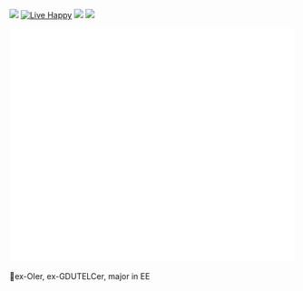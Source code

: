 ![](https://img.shields.io/badge/version-undergraduate-blue)
[![Live Happy](https://github.com/MuZhou233/MuZhou233/actions/workflows/happy.yml/badge.svg)](https://github.com/MuZhou233/MuZhou233/actions/workflows/happy.yml)
[![](https://img.shields.io/badge/chat-on%20email-lightgrey)](mailto:MuZhou233@outlook.com)
[![](https://img.shields.io/badge/playing%20with-rust-orange)](https://github.com/rust-lang/rust)

![Metrics](https://github.com/muzhou233/muzhou233/blob/master/github-metrics.svg)

🤔ex-OIer, ex-GDUTELCer, major in EE  
